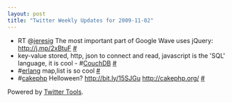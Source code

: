 ```yaml
---
layout: post
title: "Twitter Weekly Updates for 2009-11-02"
---
```


<ul class="aktt_tweet_digest">
	<li>RT @<a href="http://twitter.com/jeresig">jeresig</a>  
The most important part of Google Wave uses jQuery: <a href="http://j.mp/2xBtuF" rel="nofollow">http://j.mp/2xBtuF</a> <a href="http://twitter.com/Joshua_C/statuses/5310065557">#</a></li>
	<li>key-value stored, http, json to connect and read, javascript is the &#39;SQL&#39; language, it is cool - #<a href="http://search.twitter.com/search?q=%23CouchDB">CouchDB</a> <a href="http://twitter.com/Joshua_C/statuses/5287867410">#</a></li>
	<li>#<a href="http://search.twitter.com/search?q=%23erlang">erlang</a> map,list is so cool <a href="http://twitter.com/Joshua_C/statuses/5229964092">#</a></li>
	<li>#<a href="http://search.twitter.com/search?q=%23cakephp">cakephp</a> Helloween? <a href="http://bit.ly/15SJGu" rel="nofollow">http://bit.ly/15SJGu</a> <a href="http://cakephp.org/" rel="nofollow">http://cakephp.org/</a> <a href="http://twitter.com/Joshua_C/statuses/5228405202">#</a></li>
</ul>
<p class="aktt_credit">Powered by <a href="http://alexking.org/projects/wordpress">Twitter Tools</a>.</p>
